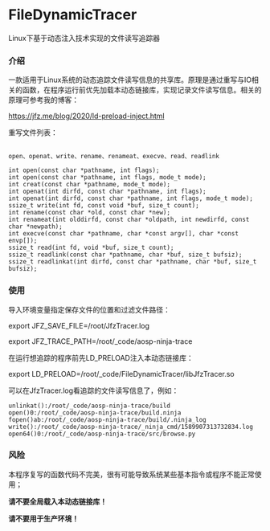 # FileDynamicTracer
Linux下基于动态注入技术实现的文件读写追踪器

### 介绍

一款适用于Linux系统的动态追踪文件读写信息的共享库。原理是通过重写与IO相关的函数，在程序运行前优先加载本动态链接库，实现记录文件读写信息。相关的原理可参考我的博客：

https://jfz.me/blog/2020/ld-preload-inject.html

重写文件列表：

```

open、openat、write、rename、renameat、execve、read、readlink

int open(const char *pathname, int flags);
int open(const char *pathname, int flags, mode_t mode);
int creat(const char *pathname, mode_t mode);
int openat(int dirfd, const char *pathname, int flags);
int openat(int dirfd, const char *pathname, int flags, mode_t mode);
ssize_t write(int fd, const void *buf, size_t count);
int rename(const char *old, const char *new);
int renameat(int olddirfd, const char *oldpath, int newdirfd, const char *newpath);
int execve(const char *pathname, char *const argv[], char *const envp[]);
ssize_t read(int fd, void *buf, size_t count);
ssize_t readlink(const char *pathname, char *buf, size_t bufsiz);
ssize_t readlinkat(int dirfd, const char *pathname, char *buf, size_t bufsiz);

```

### 使用

导入环境变量指定保存文件的位置和过滤文件路径：

export JFZ_SAVE_FILE=/root/JfzTracer.log

export JFZ_TRACE_PATH=/root/_code/aosp-ninja-trace

在运行想追踪的程序前先LD_PRELOAD注入本动态链接库：

export LD_PRELOAD=/root/_code/FileDynamicTracer/libJfzTracer.so

可以在JfzTracer.log看追踪的文件读写信息了，例如：

```
unlinkat():/root/_code/aosp-ninja-trace/build
open()0:/root/_code/aosp-ninja-trace/build.ninja
fopen()ab:/root/_code/aosp-ninja-trace/build/.ninja_log
write():/root/_code/aosp-ninja-trace/_ninja_cmd/1589907313732834.log
open64()0:/root/_code/aosp-ninja-trace/src/browse.py
```

### 风险

本程序复写的函数代码不完美，很有可能导致系统某些基本指令或程序不能正常使用；

**请不要全局载入本动态链接库！**

**请不要用于生产环境！**
